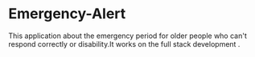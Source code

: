 # Emergency-Alert
This application about the emergency period for older people who can't respond correctly or disability.It works on the full stack development .
